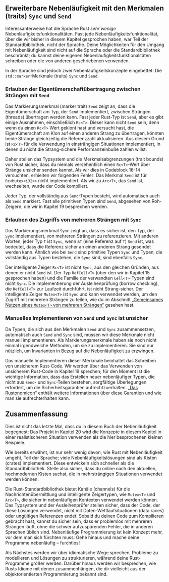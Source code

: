 ## Erweiterbare Nebenläufigkeit mit den Merkmalen (traits) `Sync` und `Send`

Interessanterweise hat die Sprache Rust *sehr wenige*
Nebenläufigkeitsfunktionalitäten. Fast jede Nebenläufigkeitsfunktionalität,
über die wir bisher in diesem Kapitel gesprochen haben, war Teil der
Standardbibliothek, nicht der Sprache. Deine Möglichkeiten für den Umgang mit
Nebenläufigkeit sind nicht auf die Sprache oder die Standardbibliothek
beschränkt; du kannst deine eigenen Nebenläufigkeitsfunktionalitäten schreiben
oder die von anderen geschriebenen verwenden.

In der Sprache sind jedoch zwei Nebenläufigkeitskonzepte eingebettet: Die
`std::marker`-Merkmale (traits) `Sync` und `Send`.

### Erlauben der Eigentümerschaftübertragung zwischen Strängen mit `Send`

Das Markierungsmerkmal (marker trait) `Send` zeigt an, dass die
Eigentümerschaft am Typ, der `Send` implementiert, zwischen Strängen (threads)
übertragen werden kann. Fast jeder Rust-Typ ist `Send`, aber es gibt einige
Ausnahmen, einschließlich `Rc<T>`: Dieser kann nicht `Send` sein, denn wenn du
einen `Rc<T>` Wert geklont hast und versucht hast, die Eigentümerschaft am Klon
auf einen anderen Strang zu übertragen, könnten beide Stränge gleichzeitig die
Referenzzahl aktualisieren. Aus diesem Grund ist `Rc<T>` für die Verwendung in
einsträngigen Situationen implementiert, in denen du nicht die Strang-sichere
Performanzeinbuße zahlen willst.

Daher stellen das Typsystem und die Merkmalsabgrenzungen (trait bounds) von
Rust sicher, dass du niemals versehentlich einen `Rc<T>`-Wert über Stränge
unsicher senden kannst. Als wir dies in Codeblock 16-14 versuchten, erhielten
wir folgenden Fehler: Das Merkmal `Send` ist für `Rc<Mutex<i32>>` nicht
implementiert. Als wir zu `Arc<T>`, das `Send` ist, wechselten, wurde der Code
kompiliert.

Jeder Typ, der vollständig aus `Send`-Typen besteht, wird automatisch auch als
`Send` markiert. Fast alle primitiven Typen sind `Send`, abgesehen von
Roh-Zeigern, die wir in Kapitel 19 besprechen werden.

### Erlauben des Zugriffs von mehreren Strängen mit `Sync`

Das Markierungsmerkmal `Sync` zeigt an, dass es sicher ist, den Typ, der `Sync`
implementiert, von mehreren Strängen zu referenzieren. Mit anderen Worten,
jeder Typ `T` ist `Sync`, wenn `&T` (eine Referenz auf `T`) `Send` ist, was
bedeutet, dass die Referenz sicher an einen anderen Strang gesendet werden
kann. Ähnlich wie bei `Send` sind primitive Typen `Sync` und Typen, die
vollständig aus Typen bestehen, die `Sync` sind, sind ebenfalls `Sync`.

Der intelligente Zeiger `Rc<T>` ist nicht `Sync`, aus den gleichen Gründen, aus
denen er nicht `Send` ist. Der Typ `RefCell<T>` (über den wir in Kapitel 15
gesprochen haben) und die Familie der verwandten `Cell<T>`-Typen sind nicht
`Sync`. Die Implementierung der Ausleihenprüfung (borrow checking), die
`RefCell<T>` zur Laufzeit durchführt, ist nicht Strang-sicher. Der intelligente
Zeiger `Mutex<T>` ist `Sync` und kann verwendet werden, um den Zugriff mit
mehreren Strängen zu teilen, wie du im Abschnitt [„Gemeinsames Nutzen eines
`Mutex<T>` von mehreren Strängen“][sharing-mutext] gesehen hast.

### Manuelles Implementieren von `Send` und `Sync` ist unsicher

Da Typen, die sich aus den Merkmalen `Send` und `Sync` zusammensetzen,
automatisch auch `Send` und `Sync` sind, müssen wir diese Merkmale nicht
manuell implementieren. Als Markierungsmerkmale haben sie noch nicht einmal
irgendwelche Methoden, um sie zu implementieren. Sie sind nur nützlich, um
Invarianten in Bezug auf die Nebenläufigkeit zu erzwingen.

Das manuelle Implementieren dieser Merkmale beinhaltet das Schreiben von
unsicherem Rust-Code. Wir werden über das Verwenden von unsicherem Rust-Code in
Kapitel 19 sprechen; für den Moment ist die wichtige Information, dass das
Erstellen neuer nebenläufiger Typen, die nicht aus `Send`- und `Sync`-Teilen
bestehen, sorgfältige Überlegungen erfordert, um die Sicherheitsgarantien
aufrechtzuerhalten. [„Das Rustonomicon“][nomicon] enthält weitere Informationen
über diese Garantien und wie man sie aufrechterhalten kann.

## Zusammenfassung

Dies ist nicht das letzte Mal, dass du in diesem Buch der Nebenläufigkeit
begegnest: Das Projekt in Kapitel 20 wird die Konzepte in diesem Kapitel in
einer realistischeren Situation verwenden als die hier besprochenen kleinen
Beispiele.

Wie bereits erwähnt, ist nur sehr wenig davon, wie Rust mit Nebenläufigkeit
umgeht, Teil der Sprache; viele Nebenläufigkeitslösungen sind als Kisten
(crates) implementiert. Diese entwickeln sich schneller als die
Standardbibliothek. Stelle also sicher, dass du online nach den aktuellen,
hochmodernen Kisten suchst, die in mehrsträngigen Situationen verwendet werden
können.

Die Rust-Standardbibliothek bietet Kanäle (channels) für die
Nachrichtenübermittlung und intelligente Zeigertypen, wie `Mutex<T>` und
`Arc<T>`, die sicher in nebenläufigen Kontexten verwendet werden können. Das
Typsystem und der Ausleihenprüfer stellen sicher, dass der Code, der diese
Lösungen verwendet, nicht mit Daten-Wettlaufsituationen (data races) oder
ungültigen Referenzen endet. Sobald du deinen Code zum Kompilieren gebracht
hast, kannst du sicher sein, dass er problemlos mit mehreren Strängen läuft,
ohne die schwer aufzuspürenden Fehler, die in anderen Sprachen üblich sind.
Nebenläufige Programmierung ist kein Konzept mehr, vor dem man sich fürchten
muss: Gehe hinaus und mache deine Programme nebenläufig &ndash; furchtlos!

Als Nächstes werden wir über idiomatische Wege sprechen, Probleme zu
modellieren und Lösungen zu strukturieren, während deine Rust-Programme größer
werden. Darüber hinaus werden wir besprechen, wie Rusts Idiome mit denen
zusammenhängen, die dir vielleicht aus der objektorientierten Programmierung
bekannt sind.

[sharing-mutext]:
ch16-03-shared-state.html#gemeinsames-nutzen-eines-mutext-von-mehreren-strängen
[nomicon]: https://doc.rust-lang.org/nomicon/index.html

